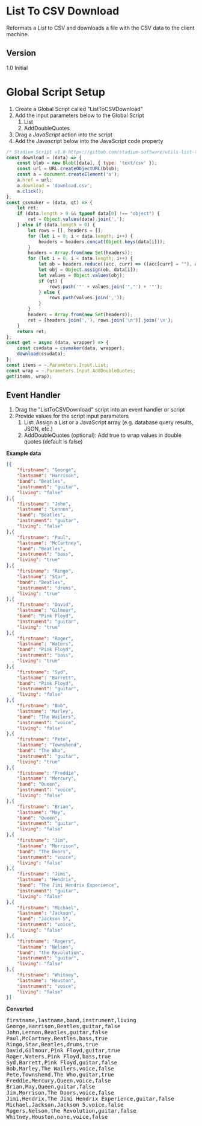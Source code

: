 # List To CSV Download

Reformats a *List* to CSV and downloads a file with the CSV data to the client machine. 

## Version 

1.0 Initial

# Global Script Setup
1. Create a Global Script called "ListToCSVDownload"
2. Add the input parameters below to the Global Script
   1. List
   2. AddDoubleQuotes
3. Drag a *JavaScript* action into the script
4. Add the Javascript below into the JavaScript code property
```javascript
/* Stadium Script v1.0 https://github.com/stadium-software/utils-list-to-csv-download */
const download = (data) => {
    const blob = new Blob([data], { type: 'text/csv' });
    const url = URL.createObjectURL(blob);
    const a = document.createElement('a');
    a.href = url;
    a.download = 'download.csv';
    a.click();
};
const csvmaker = (data, qt) => {
    let ret;
    if (data.length > 0 && typeof data[0] !== "object") {
        ret = Object.values(data).join(',');
    } else if (data.length > 0) {
        let rows = [], headers = [];
        for (let i = 0; i < data.length; i++) {
            headers = headers.concat(Object.keys(data[i]));
        }
        headers = Array.from(new Set(headers));
        for (let i = 0; i < data.length; i++) {
            let ob = headers.reduce((acc, curr) => ((acc[curr] = ""), acc), {});
            let obj = Object.assign(ob, data[i]);
            let values = Object.values(obj);
            if (qt) {
                rows.push('"' + values.join('","') + '"');
            } else { 
                rows.push(values.join(','));
            }
        }
        headers = Array.from(new Set(headers));
        ret = [headers.join(','), rows.join('\n')].join('\n');
    }
    return ret;
};
const get = async (data, wrapper) => {
    const csvdata = csvmaker(data, wrapper);
    download(csvdata);
};
const items = ~.Parameters.Input.List;
const wrap = ~.Parameters.Input.AddDoubleQuotes;
get(items, wrap);
```

## Event Handler
1. Drag the "ListToCSVDownload" script into an event handler or script
2. Provide values for the script input parameters
   1. List: Assign a *List* or a JavaScript array (e.g. database query results, JSON, etc.)
   2. AddDoubleQuotes (optional): Add true to wrap values in double quotes (default is false)

**Example data**
```json
[{
	"firstname": "George",
	"lastname": "Harrison",
	"band": "Beatles",
	"instrument": "guitar",
	"living": "false"
},{
	"firstname": "John",
	"lastname": "Lennon",
	"band": "Beatles",
	"instrument": "guitar",
	"living": "false"
},{
	"firstname": "Paul",
	"lastname": "McCartney",
	"band": "Beatles",
	"instrument": "bass",
	"living": "true"
},{
	"firstname": "Ringo",
	"lastname": "Star",
	"band": "Beatles",
	"instrument": "drums",
	"living": "true"
},{
	"firstname": "David",
	"lastname": "Gilmour",
	"band": "Pink Floyd",
	"instrument": "guitar",
	"living": "true"
},{
	"firstname": "Roger",
	"lastname": "Waters",
	"band": "Pink Floyd",
	"instrument": "bass",
	"living": "true"
},{
	"firstname": "Syd",
	"lastname": "Barrett",
	"band": "Pink Floyd",
	"instrument": "guitar",
	"living": "false"
},{
	"firstname": "Bob",
	"lastname": "Marley",
	"band": "The Wailers",
	"instrument": "voice",
	"living": "false"
},{
	"firstname": "Pete",
	"lastname": "Townshend",
	"band": "The Who",
	"instrument": "guitar",
	"living": "true"
},{
	"firstname": "Freddie",
	"lastname": "Mercury",
	"band": "Queen",
	"instrument": "voice",
	"living": "false"
},{
	"firstname": "Brian",
	"lastname": "May",
	"band": "Queen",
	"instrument": "guitar",
	"living": "false"
},{
	"firstname": "Jim",
	"lastname": "Morrison",
	"band": "The Doors",
	"instrument": "voice",
	"living": "false"
},{
	"firstname": "Jimi",
	"lastname": "Hendrix",
	"band": "The Jimi Hendrix Experience",
	"instrument": "guitar",
	"living": "false"
},{
	"firstname": "Michael",
	"lastname": "Jackson",
	"band": "Jackson 5",
	"instrument": "voice",
	"living": "false"
},{
	"firstname": "Rogers",
	"lastname": "Nelson",
	"band": "the Revolution",
	"instrument": "guitar",
	"living": "false"
},{
	"firstname": "Whitney",
	"lastname": "Houston",
	"instrument": "voice",
	"living": "false"
}]
```

**Converted**
<pre>
firstname,lastname,band,instrument,living
George,Harrison,Beatles,guitar,false
John,Lennon,Beatles,guitar,false
Paul,McCartney,Beatles,bass,true
Ringo,Star,Beatles,drums,true
David,Gilmour,Pink Floyd,guitar,true
Roger,Waters,Pink Floyd,bass,true
Syd,Barrett,Pink Floyd,guitar,false
Bob,Marley,The Wailers,voice,false
Pete,Townshend,The Who,guitar,true
Freddie,Mercury,Queen,voice,false
Brian,May,Queen,guitar,false
Jim,Morrison,The Doors,voice,false
Jimi,Hendrix,The Jimi Hendrix Experience,guitar,false
Michael,Jackson,Jackson 5,voice,false
Rogers,Nelson,the Revolution,guitar,false
Whitney,Houston,none,voice,false
</pre>